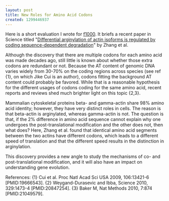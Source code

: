 ```yaml
---
layout: post
title: New Roles for Amino Acid Codons
created: 1299446937
---
```

Here is a short evaluation I wrote for <a href="http://f1000.com/5674957">f1000</a>. It briefs a recent paper in Science titled "<a href="http://www.ncbi.nlm.nih.gov/sites/entrez/20847274?dopt=Abstract">Differential arginylation of actin isoforms is regulated by coding sequence-dependent degradation</a>" by Zhang et al.

Although the discovery that there are multiple codons for each amino acid was made decades ago, still little is known about whether those extra codons are redundant or not. Because the AT content of genomic DNA varies widely from 30-70% on the coding regions across species (see ref {1}, on which Jike Cui is an author), codons fitting the background AT content could probably be favored. While that is a reasonable hypothesis for the different usages of codons coding for the same amino acid, recent reports and reviews shed much brighter light on this topic {2,3}.

Mammalian cytoskeletal proteins beta- and gamma-actin share 98% amino acid identity; however, they have very distinct roles in cells. The reason is that beta-actin is arginylated, whereas gamma-actin is not. The question is that, if the 2% difference in amino acid sequence cannot explain why one undergoes the post-translational modification and the other does not, then what does? Here, Zhang et al. found that identical amino acid segments between the two actins have different codons, which leads to a different speed of translation and that the different speed results in the distinction in arginylation.

This discovery provides a new angle to study the mechanisms of co- and post-translational modification, and it will also have an impact on understanding gene evolution.

References:
{1} Cui et al. Proc Natl Acad Sci USA 2009, 106:13421-6 [PMID:19666543].
{2} Weygand-Durasevic and Ibba, Science 2010, 329:1473-4 [PMID:20847254].
{3} Baker M, Nat Methods 2010, 7:874 [PMID:21049579].
